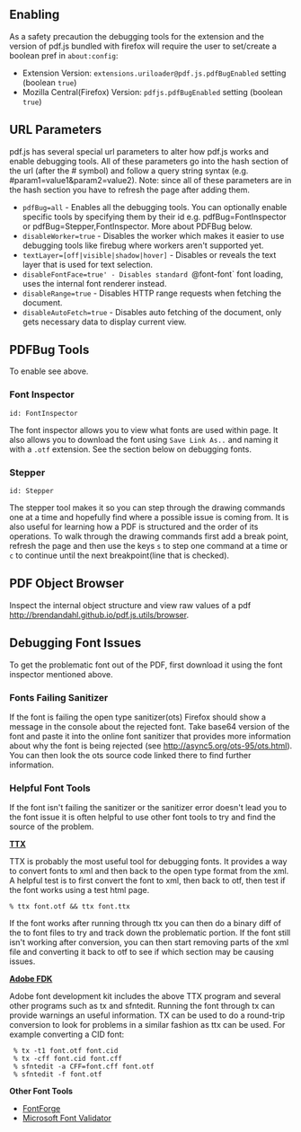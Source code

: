 ## Enabling
As a safety precaution the debugging tools for the extension and the version of pdf.js bundled with firefox will require the user to set/create a boolean pref in `about:config`:

* Extension Version: `extensions.uriloader@pdf.js.pdfBugEnabled` setting (boolean `true`)
* Mozilla Central(Firefox) Version: `pdfjs.pdfBugEnabled` setting (boolean `true`)

## URL Parameters
pdf.js has several special url parameters to alter how pdf.js works and enable debugging tools.  All of these parameters go into the hash section of the url (after the # symbol) and follow a query string syntax (e.g. #param1=value1&param2=value2). Note: since all of these parameters are in the hash section you have to refresh the page after adding them.

* `pdfBug=all` - Enables all the debugging tools.  You can optionally enable specific tools by specifying them by their id e.g. pdfBug=FontInspector or pdfBug=Stepper,FontInspector. More about PDFBug below.
* `disableWorker=true` - Disables the worker which makes it easier to use debugging tools like firebug where workers aren't supported yet.
* `textLayer=[off|visible|shadow|hover]` - Disables or reveals the text layer that is used for text selection.
* `disableFontFace=true' - Disables standard `@font-font` font loading, uses the internal font renderer instead.
* `disableRange=true` - Disables HTTP range requests when fetching the document.
* `disableAutoFetch=true` - Disables auto fetching of the document, only gets necessary data to display current view.

## PDFBug Tools
To enable see above.

### Font Inspector
`id: FontInspector`

The font inspector allows you to view what fonts are used within page.  It also allows you to download the font using `Save Link As..` and naming it with a `.otf` extension.  See the section below on debugging fonts.

### Stepper
`id: Stepper`

The stepper tool makes it so you can step through the drawing commands one at a time and hopefully find where a possible issue is coming from. It is also useful for learning how a PDF is structured and the order of its operations.  To walk through the drawing commands first add a break point, refresh the page and then use the keys `s` to step one command at a time or `c` to continue until the next breakpoint(line that is checked).

## PDF Object Browser
Inspect the internal object structure and view raw values of a pdf http://brendandahl.github.io/pdf.js.utils/browser.

## Debugging Font Issues
To get the problematic font out of the PDF, first download it using the font inspector mentioned above.

### Fonts Failing Sanitizer
If the font is failing the open type sanitizer(ots) Firefox should show a message in the console about the rejected font.  Take base64 version of the font and paste it into the online font sanitizer that provides more information about why the font is being rejected (see http://async5.org/ots-95/ots.html).  You can then look the ots source code linked there to find further information. 

### Helpful Font Tools
If the font isn't failing the sanitizer or the sanitizer error doesn't lead you to the font issue it is often helpful to use other font tools to try and find the source of the problem.

**[TTX](http://www.letterror.com/code/ttx/)**

TTX is probably the most useful tool for debugging fonts.  It provides a way to convert fonts to xml and then back to the open type format from the xml. A helpful test is to first convert the font to xml, then back to otf, then test if the font works using a test html page.  

```
% ttx font.otf && ttx font.ttx
```

If the font works after running through ttx you can then do a binary diff of the to font files to try and track down the problematic portion.  If the font still isn't working after conversion, you can then start removing parts of the xml file and converting it back to otf to see if which section may be causing issues.

**[Adobe FDK](http://www.adobe.com/devnet/opentype/afdko.html)**

Adobe font development kit includes the above TTX program and several other programs such as tx and sfntedit.  Running the font through tx can provide warnings an useful information.  TX can be used to do a round-trip conversion to look for problems in a similar fashion as ttx can be used. For example converting a CID font:

```
 % tx -t1 font.otf font.cid
 % tx -cff font.cid font.cff
 % sfntedit -a CFF=font.cff font.otf
 % sfntedit -f font.otf
```

**Other Font Tools**
* [FontForge](http://fontforge.sourceforge.net/)
* [Microsoft Font Validator](http://www.microsoft.com/typography/FontValidator.mspx)
